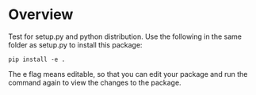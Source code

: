 # Overview

Test for setup.py and python distribution. Use the following in the same folder as setup.py
to install this package:

<code>pip install -e .</code>

The e flag means editable, so that you can edit your package and run the 
command again to view the changes to the package. 
